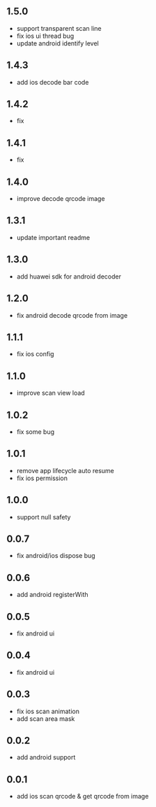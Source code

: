 ## 1.5.0
- support transparent scan line
- fix ios ui thread bug
- update android identify level
## 1.4.3
- add ios decode bar code
## 1.4.2
- fix
## 1.4.1
- fix
## 1.4.0
- improve decode qrcode image
## 1.3.1
- update important readme
## 1.3.0
- add huawei sdk for android decoder
## 1.2.0
- fix android decode qrcode from image
## 1.1.1
- fix ios config
## 1.1.0
- improve scan view load
## 1.0.2
- fix some bug
## 1.0.1
- remove app lifecycle auto resume
- fix ios permission
## 1.0.0
- support null safety
## 0.0.7
- fix android/ios dispose bug
## 0.0.6
- add android registerWith
## 0.0.5
- fix android ui
## 0.0.4
- fix android ui
## 0.0.3
- fix ios scan animation
- add scan area mask
## 0.0.2

- add android support
## 0.0.1

- add ios scan qrcode & get qrcode from image
